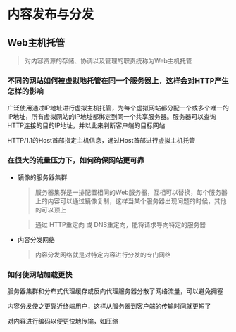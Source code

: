 # 内容发布与分发

## Web主机托管

> 对内容资源的存储、协调以及管理的职责统称为Web主机托管

### 不同的网站如何被虚拟地托管在同一个服务器上，这样会对HTTP产生怎样的影响

广泛使用通过IP地址进行虚拟主机托管，为每个虚拟网站都分配一个或多个唯一的IP地址，所有虚拟网站的IP地址都绑定到同一个共享服务器。服务器可以查询HTTP连接的目的IP地址，并以此来判断客户端的目标网站

HTTP/1.1的Host首部指定主机信息，通过Host首部进行虚拟主机托管

### 在很大的流量压力下，如何确保网站更可靠

- 镜像的服务器集群

    > 服务器集群是一排配置相同的Web服务器，互相可以替换，每个服务器上的内容可以通过镜像复制，这样当某个服务器出现问题的时候，其他的可以顶上

    > 通过 HTTP重定向 或 DNS重定向，能将请求导向特定的服务器

- 内容分发网络

    > 内容分发网络就是对特定内容进行分发的专门网络

### 如何使网站加载更快

服务器集群和分布式代理缓存或反向代理服务器分散了网络流量，可以避免拥塞

内容分发使之更靠近终端用户，这样从服务器到客户端的传输时间就更短了

对内容进行编码以便更快地传输，如压缩